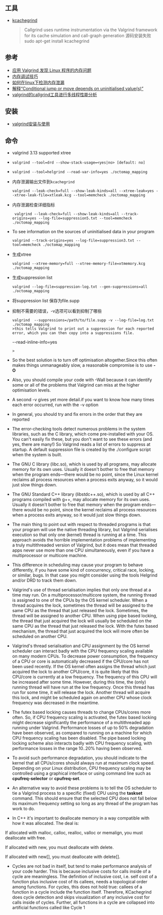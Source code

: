 ## 工具
* [kcachegrind](http://kcachegrind.sourceforge.net/html/Home.html)
  >Callgrind uses runtime instrumentation via the Valgrind framework for its cache simulation and call-graph generation
  >源码安装失败
  >sudo apt-get install kcachegrind
## 参考
* [应用 Valgrind 发现 Linux 程序的内存问题](https://www.ibm.com/developerworks/cn/linux/l-cn-valgrind/index.html)
* [内存调试技巧](https://www.ibm.com/developerworks/cn/aix/library/au-memorytechniques.html)
* [如何在linux下检测内存泄漏](https://www.ibm.com/developerworks/cn/linux/l-mleak/)
* [解释“Conditional jump or move depends on uninitialised value(s)”](https://www.sharcnet.ca/help/index.php/VALGRIND)
* [valgrind的callgrind工具进行多线程性能分析](https://www.cnblogs.com/zengkefu/p/5642991.html)
## 安装
* [valgrind安装与使用](https://www.cnblogs.com/defen/p/5560926.html)
## 命令
* valgrind 3.13 supported xtree
* ```
  valgrind --tool=drd --show-stack-usage=<yes|no> [default: no]
  ```
* ```
  valgrind --tool=helgrind --read-var-info=yes ./octomap_mapping
  ```
* 内存泄漏输出文件到`kcachegrind`
  ```
  valgrind --leak-check=full --show-leak-kinds=all --xtree-leak=yes --xtree-leak-file=xtleak.kcg --tool=memcheck ./octomap_mapping
  ```
* 内存泄漏检查详细指标
  ```
   valgrind --leak-check=full --show-leak-kinds=all --track-origins=yes --log-file=suppression5.txt --tool=memcheck ./octomap_mapping
  ```
* To see information on the sources of uninitialised data in your program
  ```
  valgrind --track-origins=yes --log-file=suppression3.txt --tool=memcheck ./octomap_mapping
  ```
* 生成xtree
  ```
  valgrind --xtree-memory=full --xtree-memory-file=xtmemory.kcg ./octomap_mapping
  ```
* 生成suppression list 
  ```
  valgrind --log-file=suppression-log.txt --gen-suppressions=all ./octomap_mapping
  ```
* 将suppression list 保存为file.supp
* 抑制不需要的错误，-v选项可以看到抑制了哪些
  ```
  valgrind  --suppressions=/path/to/file.supp -v --log-file=log.txt ./octomap_mapping
  >this tells Valgrind to print out a suppression for each reported error, which you can then copy into a suppressions file.
  ```
  --read-inline-info=yes
  ```
  >
* So the best solution is to turn off optimisation altogether.Since this often makes things unmanageably slow, a reasonable compromise is to use ****-O****

* Also, you should compile your code with -Wall because it can identify some or all of the problems that Valgrind can miss at the higher optimisation levels.

* A second -v gives yet more detail.if you want to know how many times each error occurred, run with the -v option

* In general, you should try and fix errors in the order that they are reported

* The error-checking tools detect numerous problems in the system libraries, such as the C library, which come pre-installed with your OS. You can't easily fix these, but you don't want to see these errors (and yes, there are many!) So Valgrind reads a list of errors to suppress at startup. A default suppression file is created by the ./configure script when the system is built.

* The GNU C library (libc.so), which is used by all programs, may allocate memory for its own uses. Usually it doesn't bother to free that memory when the program ends—there would be no point, since the Linux kernel reclaims all process resources when a process exits anyway, so it would just slow things down.

* The GNU Standard C++ library (libstdc++.so), which is used by all C++ programs compiled with g++, may allocate memory for its own uses. Usually it doesn't bother to free that memory when the program ends—there would be no point, since the kernel reclaims all process resources when a process exits anyway, so it would just slow things down.

* The main thing to point out with respect to threaded programs is that your program will use the native threading library, but Valgrind serialises execution so that only one (kernel) thread is running at a time. This approach avoids the horrible implementation problems of implementing a truly multithreaded version of Valgrind, but it does mean that threaded apps never use more than one CPU simultaneously, even if you have a multiprocessor or multicore machine.

* This difference in scheduling may cause your program to behave differently, if you have some kind of concurrency, critical race, locking, or similar, bugs. In that case you might consider using the tools Helgrind and/or DRD to track them down.

* Valgrind's use of thread serialisation implies that only one thread at a time may run. On a multiprocessor/multicore system, the running thread is assigned to one of the CPUs by the OS kernel scheduler. When a thread acquires the lock, sometimes the thread will be assigned to the same CPU as the thread that just released the lock. Sometimes, the thread will be assigned to another CPU. When using pipe based locking, the thread that just acquired the lock will usually be scheduled on the same CPU as the thread that just released the lock. With the futex based mechanism, the thread that just acquired the lock will more often be scheduled on another CPU.

* Valgrind's thread serialisation and CPU assignment by the OS kernel scheduler can interact badly with the CPU frequency scaling available on many modern CPUs. To decrease power consumption, the frequency of a CPU or core is automatically decreased if the CPU/core has not been used recently. If the OS kernel often assigns the thread which just acquired the lock to another CPU/core, it is quite likely that this CPU/core is currently at a low frequency. The frequency of this CPU will be increased after some time. However, during this time, the (only) running thread will have run at the low frequency. Once this thread has run for some time, it will release the lock. Another thread will acquire this lock, and might be scheduled again on another CPU whose clock frequency was decreased in the meantime.

* The futex based locking causes threads to change CPUs/cores more often. So, if CPU frequency scaling is activated, the futex based locking might decrease significantly the performance of a multithreaded app running under Valgrind. Performance losses of up to 50% degradation have been observed, as compared to running on a machine for which CPU frequency scaling has been disabled. The pipe based locking locking scheme also interacts badly with CPU frequency scaling, with performance losses in the range 10..20% having been observed.

* To avoid such performance degradation, you should indicate to the kernel that all CPUs/cores should always run at maximum clock speed. Depending on your Linux distribution, CPU frequency scaling may be controlled using a graphical interface or using command line such as ****cpufreq-selector**** or ****cpufreq-set****.

* An alternative way to avoid these problems is to tell the OS scheduler to tie a Valgrind process to a specific (fixed) CPU using the ****taskset**** command. This should ensure that the selected CPU does not fall below its maximum frequency setting so long as any thread of the program has work to do.

* In C++ it's important to deallocate memory in a way compatible with how it was allocated. The deal is:

If allocated with malloc, calloc, realloc, valloc or memalign, you must deallocate with free.

If allocated with new, you must deallocate with delete.

If allocated with new[], you must deallocate with delete[].

* Cycles are not bad in itself, but tend to make performance analysis of your code harder. This is because inclusive costs for calls inside of a cycle are meaningless. The definition of inclusive cost, i.e. self cost of a function plus inclusive cost of its callees, needs a topological order among functions. For cycles, this does not hold true: callees of a function in a cycle include the function itself. Therefore, KCachegrind does cycle detection and skips visualization of any inclusive cost for calls inside of cycles. Further, all functions in a cycle are collapsed into artificial functions called like Cycle 1